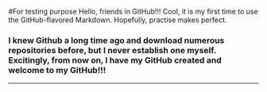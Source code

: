 #For testing purpose
Hello, friends in GitHub!!!
Cool, it is my first time to use the GitHub-flavored Markdown. Hopefully, practise makes perfect. 
### I knew Github a long time ago and download numerous repositories before, but I never establish one myself. Excitingly, from now on, I have my GitHub created and welcome to my GitHub!!!
***********************************************************************************************************